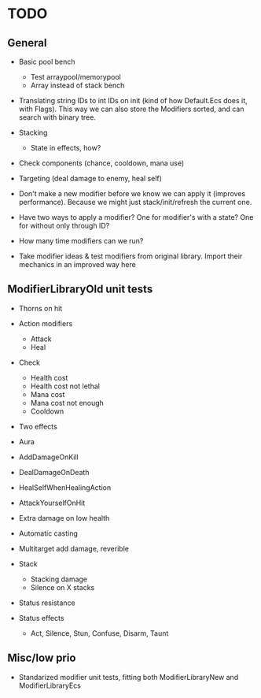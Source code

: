 # TODO

## General

* Basic pool bench
  * Test arraypool/memorypool
  * Array instead of stack bench

* Translating string IDs to int IDs on init (kind of how Default.Ecs does it, with Flags). This way we can also store the Modifiers sorted, and can search with binary tree. 
* Stacking
  * State in effects, how?
* Check components (chance, cooldown, mana use)
* Targeting (deal damage to enemy, heal self)

* Don't make a new modifier before we know we can apply it (improves performance). Because we might just stack/init/refresh the current one.
* Have two ways to apply a modifier? One for modifier's with a state? One for without only through ID?
* How many time modifiers can we run?
* Take modifier ideas & test modifiers from original library. Import their mechanics in an improved way here

## ModifierLibraryOld unit tests
* Thorns on hit
* Action modifiers
  * Attack
  * Heal

* Check
  * Health cost
  * Health cost not lethal
  * Mana cost
  * Mana cost not enough
  * Cooldown

* Two effects
* Aura

* AddDamageOnKill
* DealDamageOnDeath
* HealSelfWhenHealingAction
* AttackYourselfOnHit

* Extra damage on low health

* Automatic casting

* Multitarget add damage, reverible

* Stack
  * Stacking damage
  * Silence on X stacks

* Status resistance

* Status effects
  * Act, Silence, Stun, Confuse, Disarm, Taunt

## Misc/low prio
* Standarized modifier unit tests, fitting both ModifierLibraryNew and ModifierLibraryEcs
